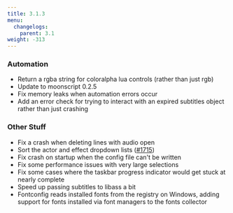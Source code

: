 ```yaml
---
title: 3.1.3
menu:
  changelogs:
    parent: 3.1
weight: -313
---
```


### Automation

- Return a rgba string for coloralpha lua controls (rather than just rgb)
- Update to moonscript 0.2.5
- Fix memory leaks when automation errors occur
- Add an error check for trying to interact with an expired subtitles object rather than just crashing

### Other Stuff

- Fix a crash when deleting lines with audio open
- Sort the actor and effect dropdown lists ([#1715](http://devel.aegisub.org/ticket/1715))
- Fix crash on startup when the config file can't be written
- Fix some performance issues with very large selections
- Fix some cases where the taskbar progress indicator would get stuck at nearly complete
- Speed up passing subtitles to libass a bit
- Fontconfig reads installed fonts from the registry on Windows, adding support for fonts installed via font managers to the fonts collector
